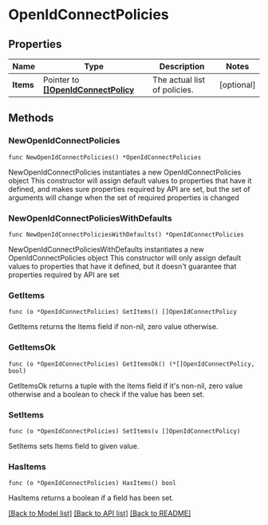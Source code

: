 # OpenIdConnectPolicies

## Properties

Name | Type | Description | Notes
------------ | ------------- | ------------- | -------------
**Items** | Pointer to [**[]OpenIdConnectPolicy**](OpenIdConnectPolicy.md) | The actual list of policies. | [optional] 

## Methods

### NewOpenIdConnectPolicies

`func NewOpenIdConnectPolicies() *OpenIdConnectPolicies`

NewOpenIdConnectPolicies instantiates a new OpenIdConnectPolicies object
This constructor will assign default values to properties that have it defined,
and makes sure properties required by API are set, but the set of arguments
will change when the set of required properties is changed

### NewOpenIdConnectPoliciesWithDefaults

`func NewOpenIdConnectPoliciesWithDefaults() *OpenIdConnectPolicies`

NewOpenIdConnectPoliciesWithDefaults instantiates a new OpenIdConnectPolicies object
This constructor will only assign default values to properties that have it defined,
but it doesn't guarantee that properties required by API are set

### GetItems

`func (o *OpenIdConnectPolicies) GetItems() []OpenIdConnectPolicy`

GetItems returns the Items field if non-nil, zero value otherwise.

### GetItemsOk

`func (o *OpenIdConnectPolicies) GetItemsOk() (*[]OpenIdConnectPolicy, bool)`

GetItemsOk returns a tuple with the Items field if it's non-nil, zero value otherwise
and a boolean to check if the value has been set.

### SetItems

`func (o *OpenIdConnectPolicies) SetItems(v []OpenIdConnectPolicy)`

SetItems sets Items field to given value.

### HasItems

`func (o *OpenIdConnectPolicies) HasItems() bool`

HasItems returns a boolean if a field has been set.


[[Back to Model list]](../README.md#documentation-for-models) [[Back to API list]](../README.md#documentation-for-api-endpoints) [[Back to README]](../README.md)


